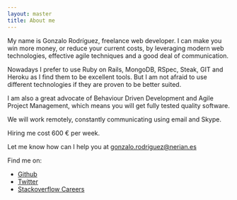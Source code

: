 ```yaml
---
layout: master
title: About me
---
```


My name is Gonzalo Rodríguez, freelance web developer. I can make you win more money, or reduce your current costs, by leveraging modern web technologies, effective agile techniques and a good deal of communication.

Nowadays I prefer to use Ruby on Rails, MongoDB, RSpec, Steak, GIT and Heroku as I find them to be excellent tools. But I am not afraid to use different technologies if they are proven to be better suited.

I am also a great advocate of Behaviour Driven Development and Agile Project Management, which means you will get fully tested quality software.

We will work remotely, constantly communicating using email and Skype.

Hiring me cost 600 € per week.

Let me know how can I help you at <a href="mailto:gonzalo.rodriguez@nerian.es">gonzalo.rodriguez@nerian.es</a>

Find me on:

* [Github](https://github.com/Nerian)
* [Twitter](http://twitter.com/iCodeErgoExist)
* [Stackoverflow Careers](http://careers.stackoverflow.com/nerian)